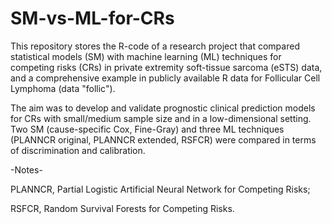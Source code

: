 # SM-vs-ML-for-CRs
This repository stores the R-code of a research project that compared statistical models (SM) with machine learning (ML) techniques for competing risks (CRs) in private extremity soft-tissue sarcoma (eSTS) data, and a comprehensive example in publicly available R data for Follicular Cell Lymphoma (data "follic"). 

The aim was to develop and validate prognostic clinical prediction models for CRs with small/medium sample size and in a low-dimensional setting. Two SM (cause-specific Cox, Fine-Gray) and three ML techniques (PLANNCR original, PLANNCR extended, RSFCR) were compared in terms of discrimination and calibration. 

-Notes-  

PLANNCR, Partial Logistic Artificial Neural Network for Competing Risks;

RSFCR, Random Survival Forests for Competing Risks.
